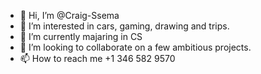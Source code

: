 - 👋 Hi, I’m @Craig-Ssema
- 👀 I’m interested in cars, gaming, drawing and trips.
- 🌱 I’m currently majaring in CS
- 💞️ I’m looking to collaborate on a few ambitious projects.
- 📫 How to reach me +1 346 582 9570


<!---
Craig-Ssema/Craig-Ssema is a ✨ special ✨ repository because its `README.md` (this file) appears on your GitHub profile.
You can click the Preview link to take a look at your changes.
--->
